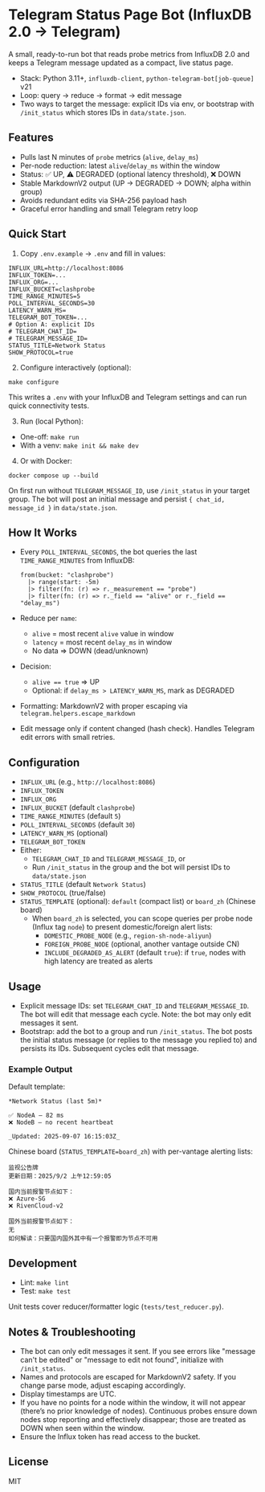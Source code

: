 # Telegram Status Page Bot (InfluxDB 2.0 → Telegram)

A small, ready-to-run bot that reads probe metrics from InfluxDB 2.0 and keeps a Telegram message updated as a compact, live status page.

- Stack: Python 3.11+, `influxdb-client`, `python-telegram-bot[job-queue]` v21
- Loop: query → reduce → format → edit message
- Two ways to target the message: explicit IDs via env, or bootstrap with `/init_status` which stores IDs in `data/state.json`.

## Features

- Pulls last N minutes of `probe` metrics (`alive`, `delay_ms`)
- Per-node reduction: latest `alive`/`delay_ms` within the window
- Status: ✅ UP, ⚠️ DEGRADED (optional latency threshold), ❌ DOWN
- Stable MarkdownV2 output (UP → DEGRADED → DOWN; alpha within group)
- Avoids redundant edits via SHA-256 payload hash
- Graceful error handling and small Telegram retry loop

## Quick Start

1) Copy `.env.example` → `.env` and fill in values:

```
INFLUX_URL=http://localhost:8086
INFLUX_TOKEN=...
INFLUX_ORG=...
INFLUX_BUCKET=clashprobe
TIME_RANGE_MINUTES=5
POLL_INTERVAL_SECONDS=30
LATENCY_WARN_MS=
TELEGRAM_BOT_TOKEN=...
# Option A: explicit IDs
# TELEGRAM_CHAT_ID=
# TELEGRAM_MESSAGE_ID=
STATUS_TITLE=Network Status
SHOW_PROTOCOL=true
```

2) Configure interactively (optional):

```
make configure
```

This writes a `.env` with your InfluxDB and Telegram settings and can run quick connectivity tests.

3) Run (local Python):

- One-off: `make run`
- With a venv: `make init && make dev`

4) Or with Docker:

```
docker compose up --build
```

On first run without `TELEGRAM_MESSAGE_ID`, use `/init_status` in your target group. The bot will post an initial message and persist `{ chat_id, message_id }` in `data/state.json`.

## How It Works

- Every `POLL_INTERVAL_SECONDS`, the bot queries the last `TIME_RANGE_MINUTES` from InfluxDB:

  ```flux
  from(bucket: "clashprobe")
    |> range(start: -5m)
    |> filter(fn: (r) => r._measurement == "probe")
    |> filter(fn: (r) => r._field == "alive" or r._field == "delay_ms")
  ```

- Reduce per `name`:
  - `alive` = most recent `alive` value in window
  - `latency` = most recent `delay_ms` in window
  - No data ⇒ DOWN (dead/unknown)
- Decision:
  - `alive == true` ⇒ UP
  - Optional: if `delay_ms > LATENCY_WARN_MS`, mark as DEGRADED
- Formatting: MarkdownV2 with proper escaping via `telegram.helpers.escape_markdown`
- Edit message only if content changed (hash check). Handles Telegram edit errors with small retries.

## Configuration

- `INFLUX_URL` (e.g., `http://localhost:8086`)
- `INFLUX_TOKEN`
- `INFLUX_ORG`
- `INFLUX_BUCKET` (default `clashprobe`)
- `TIME_RANGE_MINUTES` (default `5`)
- `POLL_INTERVAL_SECONDS` (default `30`)
- `LATENCY_WARN_MS` (optional)
- `TELEGRAM_BOT_TOKEN`
- Either:
  - `TELEGRAM_CHAT_ID` and `TELEGRAM_MESSAGE_ID`, or
  - Run `/init_status` in the group and the bot will persist IDs to `data/state.json`
- `STATUS_TITLE` (default `Network Status`)
- `SHOW_PROTOCOL` (true/false)
- `STATUS_TEMPLATE` (optional): `default` (compact list) or `board_zh` (Chinese board)
  - When `board_zh` is selected, you can scope queries per probe node (Influx tag `node`) to present domestic/foreign alert lists:
    - `DOMESTIC_PROBE_NODE` (e.g., `region-sh-node-aliyun`)
    - `FOREIGN_PROBE_NODE` (optional, another vantage outside CN)
    - `INCLUDE_DEGRADED_AS_ALERT` (default `true`): if `true`, nodes with high latency are treated as alerts

## Usage

- Explicit message IDs: set `TELEGRAM_CHAT_ID` and `TELEGRAM_MESSAGE_ID`. The bot will edit that message each cycle. Note: the bot may only edit messages it sent.
- Bootstrap: add the bot to a group and run `/init_status`. The bot posts the initial status message (or replies to the message you replied to) and persists its IDs. Subsequent cycles edit that message.

### Example Output

Default template:

```
*Network Status (last 5m)*

✅ NodeA — 82 ms
❌ NodeB — no recent heartbeat

_Updated: 2025-09-07 16:15:03Z_
```

Chinese board (`STATUS_TEMPLATE=board_zh`) with per-vantage alerting lists:

```
监视公告牌
更新日期：2025/9/2 上午12:59:05

国内当前报警节点如下：
❌ Azure-SG
❌ RivenCloud-v2

国外当前报警节点如下：
无
如何解读：只要国内国外其中有一个报警即为节点不可用
```

## Development

- Lint: `make lint`
- Test: `make test`

Unit tests cover reducer/formatter logic (`tests/test_reducer.py`).

## Notes & Troubleshooting

- The bot can only edit messages it sent. If you see errors like "message can't be edited" or "message to edit not found", initialize with `/init_status`.
- Names and protocols are escaped for MarkdownV2 safety. If you change parse mode, adjust escaping accordingly.
- Display timestamps are UTC.
- If you have no points for a node within the window, it will not appear (there’s no prior knowledge of nodes). Continuous probes ensure down nodes stop reporting and effectively disappear; those are treated as DOWN when seen within the window.
- Ensure the Influx token has read access to the bucket.

## License

MIT
